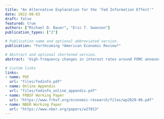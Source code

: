 ```yaml
---
title: "An Alternative Explanation for the 'Fed Information Effect'"
date: 2022-08-03
draft: false
featured: true
authors: ["Michael D. Bauer", "Eric T. Swanson"]
publication_types: ["2"]

# Publication name and optional abbreviated version.
publication: "Forthcoming *American Economic Review*"

# Abstract and optional shortened version.
abstract: 'High-frequency changes in interest rates around FOMC announcements are a standard method of measuring monetary policy shocks.  However, some recent studies have documented puzzling effects of these shocks on private-sector forecasts of GDP, unemployment, or inflation that are opposite in sign to what standard macroeconomic models would predict. This evidence has been viewed as supportive of a "Fed information effect" channel of monetary policy, whereby an FOMC tightening (easing) communicates that the economy is stronger (weaker) than the public had expected.  We show that these empirical results are also consistent with a "Fed response to news" channel, in which incoming, publicly available economic news causes *both* the Fed to change monetary policy *and* the private sector to revise its forecasts.  We provide substantial new evidence that distinguishes between these two channels and strongly favors the latter; for example, (i) regressions that include the previously omitted public economic news, (ii) a new survey that we conduct of Blue Chip forecasters, and (iii) high-frequency financial market responses to FOMC announcements all suggest that the Fed and private sector are simply responding to the same public news, with relatively little role for a "Fed information effect".'

# Custom links
links:
- name: PDF
  url: "files/fedinfo.pdf"
- name: Online Appendix
  url: "files/fedinfo_online_appendix.pdf"
- name: FRBSF Working Paper
  url: "https://www.frbsf.org/economic-research/files/wp2020-06.pdf"
- name: NBER Working Paper
  url: "https://www.nber.org/papers/w27013"
---
```

